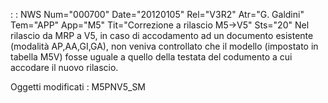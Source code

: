  :  : NWS Num="000700" Date="20120105" Rel="V3R2" Atr="G. Galdini" Tem="APP" App="M5" Tit="Correzione a rilascio M5->V5" Sts="20"
Nel rilascio da MRP a V5, in caso di accodamento ad un documento esistente (modalità AP,AA,GI,GA),
non veniva controllato che il modello (impostato in tabella M5V) fosse uguale a quello della testata del codumento a cui accodare il nuovo rilascio.

Oggetti modificati : 
M5PNV5_SM
